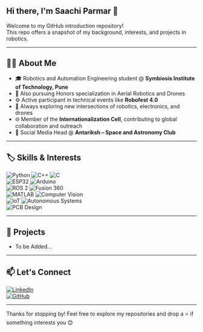 ## Hi there, I'm Saachi Parmar 👋

Welcome to my GitHub introduction repository!  
This repo offers a snapshot of my background, interests, and projects in robotics.

---

## 👩‍💻 About Me

- 🎓 Robotics and Automation Engineering student @ **Symbiosis Institute of Technology, Pune**  
- 🔭 Also pursuing Honors specialization in Aerial Robotics and Drones  
- ⚙️ Active participant in technical events like **Robofest 4.0**  
- 🤖 Always exploring new intersections of robotics, electronics, and drones
- 🌐 Member of the **Internationalization Cell**, contributing to global collaboration and outreach
- 🌌 Social Media Head @ **Antariksh – Space and Astronomy Club** 

---

## 🏷️ Skills & Interests
 
![Python](https://img.shields.io/badge/Python-3776AB?style=flat&logo=python&logoColor=white)  ![C++](https://img.shields.io/badge/C++-00599C?style=flat&logo=c%2B%2B&logoColor=white)  ![C](https://img.shields.io/badge/C-00599C?style=flat&logo=c&logoColor=white)  
![ESP32](https://img.shields.io/badge/ESP32-3C3C3C?style=flat&logo=espressif&logoColor=white)  ![Arduino](https://img.shields.io/badge/Arduino-00979D?style=flat&logo=arduino&logoColor=white)  
![ROS 2](https://img.shields.io/badge/ROS%202-22314E?style=flat&logo=ros&logoColor=white)  ![Fusion 360](https://img.shields.io/badge/Fusion%20360-FF6C37?style=flat&logo=autodesk&logoColor=white)  
![MATLAB](https://img.shields.io/badge/MATLAB-0076A8?style=flat)  ![Computer Vision](https://img.shields.io/badge/Computer%20Vision-FFD700?style=flat)  
![IoT](https://img.shields.io/badge/IoT-00BFFF?style=flat)  ![Autonomous Systems](https://img.shields.io/badge/Autonomous%20Systems-green?style=flat)  
![PCB Design](https://img.shields.io/badge/PCB%20Design-006400?style=flat)

---

## 🚀 Projects

- To be Added...

---

## 📫 Let's Connect

[![LinkedIn](https://img.shields.io/badge/LinkedIn-saachi--parmar-blue?style=for-the-badge&logo=linkedin&logoColor=white)](https://www.linkedin.com/in/saachi-parmar)  
[![GitHub](https://img.shields.io/badge/GitHub-saachiparmar-181717?style=for-the-badge&logo=github&logoColor=white)](https://github.com/saachi-parmar)

---

Thanks for stopping by! Feel free to explore my repositories and drop a ⭐ if something interests you 😊

<!--
**saachi-parmar/Saachi-Parmar** is a ✨ _special_ ✨ repository because its `README.md` (this file) appears on your GitHub profile.

Here are some ideas to get you started:

- 🔭 I’m currently working on ...
- 🌱 I’m currently learning ...
- 👯 I’m looking to collaborate on ...
- 🤔 I’m looking for help with ...
- 💬 Ask me about ...
- 📫 How to reach me: ...
- 😄 Pronouns: ...
- ⚡ Fun fact: ...
-->
